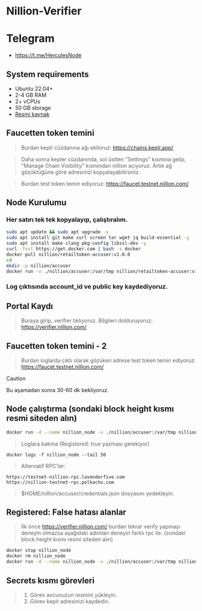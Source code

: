 # Nillion-Verifier

# Telegram
- https://t.me/HerculesNode

## System requirements
 - Ubuntu 22.04+
 - 2-4 GB RAM
 - 2+ vCPUs
 - 50 GB storage
- [Resmi kaynak](https://nillion.com/news/1007/)

## Faucetten token temini
>Burdan keplr cüzdanına ağı eklioruz: https://chains.keplr.app/

>Daha sonra kepler cüzdanında, sol üstten "Settings" kısmına gelip, "Manage Chain Visibility" kısmından nillion açıyoruz. Artık ağ gözüktüğüne göre adresinizi kopyalayabilirsiniz.

>Burdan test token temin ediyoruz: https://faucet.testnet.nillion.com/

## Node Kurulumu
### Her satırı tek tek kopyalayıp, çalıştıralım.
```bash
sudo apt update && sudo apt upgrade -y
sudo apt install git make curl screen tar wget jq build-essential -y 
sudo apt install make clang pkg-config libssl-dev -y
curl -fssl https://get.docker.com | bash -s docker
docker pull nillion/retailtoken-accuser:v1.0.0
cd
mkdir -p nillion/accuser
docker run -v ./nillion/accuser:/var/tmp nillion/retailtoken-accuser:v1.0.0 initialise
```

### Log çıktısında account_id ve public key kaydediyoruz.

## Portal Kaydı
> Buraya girip, verifier tıklıyoruz. Bilgileri dolduruyoruz: https://verifier.nillion.com/

## Faucetten token temini - 2
> Burdan loglarda çıktı olarak gözüken adrese test token temin ediyoruz: https://faucet.testnet.nillion.com/

> [!CAUTION]
> Bu aşamadan sonra 30-60 dk bekliyoruz.

## Node çalıştırma (sondaki block height kısmı resmi siteden alın)
```bash
docker run -d --name nillion_node -v ./nillion/accuser:/var/tmp nillion/retailtoken-accuser:v1.0.0 accuse --rpc-endpoint "https://testnet-nillion-rpc.lavenderfive.com" --block-start 5266535
```
>Loglara bakma (Registered: true yazması gerekiyor)
```
docker logs -f nillion_node --tail 50
```
> Alternatif RPC'ler:
```
https://testnet-nillion-rpc.lavenderfive.com
https://nillion-testnet-rpc.polkachu.com
```
> $HOME/nillion/accuser/credentials.json dosyasını yedekleyin.

## Registered: False hatası alanlar
> İlk önce https://verifier.nillion.com/ burdan tekrar verify yapmayı deneyin olmazsa aşağıdaki adımları deneyin farklı rpc ile.  (sondaki block height kısmı resmi siteden alın)

```bash
docker stop nillion_node
docker rm nillion_node
docker run -d --name nillion_node -v ./nillion/accuser:/var/tmp nillion/retailtoken-accuser:v1.0.0 accuse --rpc-endpoint "FARKLI RPC BURAYA" --block-start 5266535
```

## Secrets kısmı görevleri
> 1. Görev avcunuzun resmini yükleyin.
> 2. Görev keplr adresinizi kaydedin.





